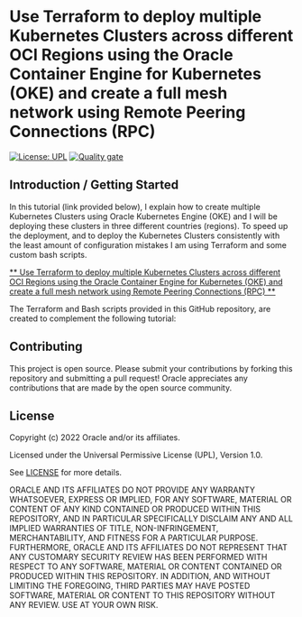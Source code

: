 # Use Terraform to deploy multiple Kubernetes Clusters across different OCI Regions using the Oracle Container Engine for Kubernetes (OKE) and create a full mesh network using Remote Peering Connections (RPC)

[![License: UPL](https://img.shields.io/badge/license-UPL-green)](https://img.shields.io/badge/license-UPL-green) [![Quality gate](https://sonarcloud.io/api/project_badges/quality_gate?project=oracle-devrel_oci-oke-terraform)](https://sonarcloud.io/dashboard?id=oracle-devrel_oci-oke-terraform)

## Introduction / Getting Started

In this tutorial (link provided below), I explain how to create multiple Kubernetes Clusters using Oracle Kubernetes Engine (OKE) and I will be deploying these clusters in three different countries (regions). To speed up the deployment, and to deploy the Kubernetes Clusters consistently with the least amount of configuration mistakes I am using Terraform and some custom bash scripts.

[** Use Terraform to deploy multiple Kubernetes Clusters across different OCI Regions using the Oracle Container Engine for Kubernetes (OKE) and create a full mesh network using Remote Peering Connections (RPC) ** ](https://docs.oracle.com/en/learn/oci-oke-multicluster-k8s-terraform)

The Terraform and Bash scripts provided in this GitHub repository, are created to complement the following tutorial:

## Contributing
This project is open source.  Please submit your contributions by forking this repository and submitting a pull request!  Oracle appreciates any contributions that are made by the open source community.

## License
Copyright (c) 2022 Oracle and/or its affiliates.

Licensed under the Universal Permissive License (UPL), Version 1.0.

See [LICENSE](LICENSE) for more details.

ORACLE AND ITS AFFILIATES DO NOT PROVIDE ANY WARRANTY WHATSOEVER, EXPRESS OR IMPLIED, FOR ANY SOFTWARE, MATERIAL OR CONTENT OF ANY KIND CONTAINED OR PRODUCED WITHIN THIS REPOSITORY, AND IN PARTICULAR SPECIFICALLY DISCLAIM ANY AND ALL IMPLIED WARRANTIES OF TITLE, NON-INFRINGEMENT, MERCHANTABILITY, AND FITNESS FOR A PARTICULAR PURPOSE.  FURTHERMORE, ORACLE AND ITS AFFILIATES DO NOT REPRESENT THAT ANY CUSTOMARY SECURITY REVIEW HAS BEEN PERFORMED WITH RESPECT TO ANY SOFTWARE, MATERIAL OR CONTENT CONTAINED OR PRODUCED WITHIN THIS REPOSITORY. IN ADDITION, AND WITHOUT LIMITING THE FOREGOING, THIRD PARTIES MAY HAVE POSTED SOFTWARE, MATERIAL OR CONTENT TO THIS REPOSITORY WITHOUT ANY REVIEW. USE AT YOUR OWN RISK. 

